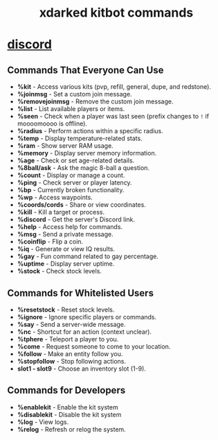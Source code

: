<div align="center">
<h1>xdarked kitbot commands</h1>
</div>

# [discord](https://discord.gg/93zkUCZfzQ)

## Commands That Everyone Can Use
- **%kit** - Access various kits (pvp, refill, general, dupe, and redstone).
- **%joinmsg** - Set a custom join message.
- **%removejoinmsg** - Remove the custom join message.
- **%list** - List available players or items.
- **%seen** - Check when a player was last seen (prefix changes to `!` if moooomoooo is offline).
- **%radius** - Perform actions within a specific radius.
- **%temp** - Display temperature-related stats.
- **%ram** - Show server RAM usage.
- **%memory** - Display server memory information.
- **%age** - Check or set age-related details.
- **%8ball/ask** - Ask the magic 8-ball a question.
- **%count** - Display or manage a count.
- **%ping** - Check server or player latency.
- **%bp** - Currently broken functionality.
- **%wp** - Access waypoints.
- **%coords/cords** - Share or view coordinates.
- **%kill** - Kill a target or process.
- **%discord** - Get the server's Discord link.
- **%help** - Access help for commands.
- **%msg** - Send a private message.
- **%coinflip** - Flip a coin.
- **%iq** - Generate or view IQ results.
- **%gay** - Fun command related to gay percentage.
- **%uptime** - Display server uptime.
- **%stock** - Check stock levels.

## Commands for Whitelisted Users
- **%resetstock** - Reset stock levels.
- **%ignore** - Ignore specific players or commands.
- **%say** - Send a server-wide message.
- **%nc** - Shortcut for an action (context unclear).
- **%tphere** - Teleport a player to you.
- **%come** - Request someone to come to your location.
- **%follow** - Make an entity follow you.
- **%stopfollow** - Stop following actions.
- **slot1 - slot9** - Choose an inventory slot (1-9).

## Commands for Developers
- **%enablekit** - Enable the kit system
- **%disablekit** - Disable the kit system
- **%log** - View logs.
- **%relog** - Refresh or relog the system.

